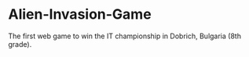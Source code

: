 # Alien-Invasion-Game
The first web game to win the IT championship in Dobrich, Bulgaria (8th grade).
